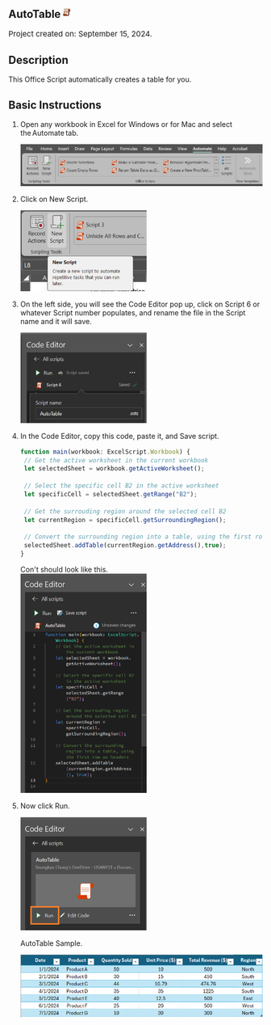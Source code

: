 ## AutoTable<img src="Images/OSLogo.jpg" width="23"/>
<p style="font-size:15px;">Project created on: September 15, 2024.</p>

## Description
This Office Script automatically creates a table for you. 

## Basic Instructions
1. Open any workbook in Excel for Windows or for Mac and select the Automate tab.

	<img src="/atinstruction1.jpg" width="550"/>
3. Click on New Script.

   	<img src="/atinstruction2.jpg.png" width="250"/>
5. On the left side, you will see the Code Editor pop up, click on Script 6 or whatever Script number populates, and rename the file in the Script name and it will save.
   
  	 <img src="/atinstruction3.png" width="250"/>
   
7. In the Code Editor, copy this code, paste it, and Save script.
   ```TypeScript
   function main(workbook: ExcelScript.Workbook) {
	// Get the active worksheet in the current workbook
	let selectedSheet = workbook.getActiveWorksheet();
	
	// Select the specific cell B2 in the active worksheet
	let specificCell = selectedSheet.getRange("B2");

	// Get the surrouding region around the selected cell B2
	let currentRegion = specificCell.getSurroundingRegion();

	// Convert the surrounding region into a table, using the first row as headers
	selectedSheet.addTable(currentRegion.getAddress(),true);
   }
   ```
	Con't should look like this.    
   	<img src="/atinstruction4.png" width="250"/>

5. Now click Run.
   
   	<img src="/atinstruction5.png" width="250"/>

	AutoTable Sample. 

  	 <img src="/atinstruction6.png" width="550"/>


